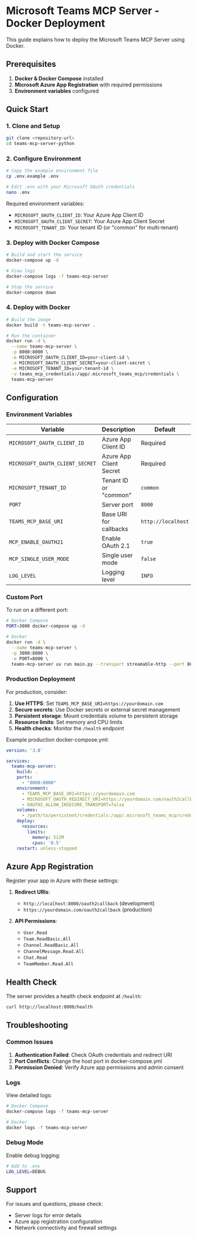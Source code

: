 # Microsoft Teams MCP Server - Docker Deployment

This guide explains how to deploy the Microsoft Teams MCP Server using Docker.

## Prerequisites

1. **Docker & Docker Compose** installed
2. **Microsoft Azure App Registration** with required permissions
3. **Environment variables** configured

## Quick Start

### 1. Clone and Setup

```bash
git clone <repository-url>
cd teams-mcp-server-python
```

### 2. Configure Environment

```bash
# Copy the example environment file
cp .env.example .env

# Edit .env with your Microsoft OAuth credentials
nano .env
```

Required environment variables:
- `MICROSOFT_OAUTH_CLIENT_ID`: Your Azure App Client ID
- `MICROSOFT_OAUTH_CLIENT_SECRET`: Your Azure App Client Secret
- `MICROSOFT_TENANT_ID`: Your tenant ID (or "common" for multi-tenant)

### 3. Deploy with Docker Compose

```bash
# Build and start the service
docker-compose up -d

# View logs
docker-compose logs -f teams-mcp-server

# Stop the service
docker-compose down
```

### 4. Deploy with Docker

```bash
# Build the image
docker build -t teams-mcp-server .

# Run the container
docker run -d \
  --name teams-mcp-server \
  -p 8000:8000 \
  -e MICROSOFT_OAUTH_CLIENT_ID=your-client-id \
  -e MICROSOFT_OAUTH_CLIENT_SECRET=your-client-secret \
  -e MICROSOFT_TENANT_ID=your-tenant-id \
  -v teams_mcp_credentials:/app/.microsoft_teams_mcp/credentials \
  teams-mcp-server
```

## Configuration

### Environment Variables

| Variable | Description | Default |
|----------|-------------|---------|
| `MICROSOFT_OAUTH_CLIENT_ID` | Azure App Client ID | Required |
| `MICROSOFT_OAUTH_CLIENT_SECRET` | Azure App Client Secret | Required |
| `MICROSOFT_TENANT_ID` | Tenant ID or "common" | `common` |
| `PORT` | Server port | `8000` |
| `TEAMS_MCP_BASE_URI` | Base URI for callbacks | `http://localhost` |
| `MCP_ENABLE_OAUTH21` | Enable OAuth 2.1 | `true` |
| `MCP_SINGLE_USER_MODE` | Single user mode | `false` |
| `LOG_LEVEL` | Logging level | `INFO` |

### Custom Port

To run on a different port:

```bash
# Docker Compose
PORT=3000 docker-compose up -d

# Docker
docker run -d \
  --name teams-mcp-server \
  -p 3000:8000 \
  -e PORT=8000 \
  teams-mcp-server uv run main.py --transport streamable-http --port 8000
```

### Production Deployment

For production, consider:

1. **Use HTTPS**: Set `TEAMS_MCP_BASE_URI=https://yourdomain.com`
2. **Secure secrets**: Use Docker secrets or external secret management
3. **Persistent storage**: Mount credentials volume to persistent storage
4. **Resource limits**: Set memory and CPU limits
5. **Health checks**: Monitor the `/health` endpoint

Example production docker-compose.yml:

```yaml
version: '3.8'

services:
  teams-mcp-server:
    build: .
    ports:
      - "8000:8000"
    environment:
      - TEAMS_MCP_BASE_URI=https://yourdomain.com
      - MICROSOFT_OAUTH_REDIRECT_URI=https://yourdomain.com/oauth2callback
      - OAUTH2_ALLOW_INSECURE_TRANSPORT=false
    volumes:
      - /path/to/persistent/credentials:/app/.microsoft_teams_mcp/credentials
    deploy:
      resources:
        limits:
          memory: 512M
          cpus: '0.5'
    restart: unless-stopped
```

## Azure App Registration

Register your app in Azure with these settings:

1. **Redirect URIs**: 
   - `http://localhost:8000/oauth2callback` (development)
   - `https://yourdomain.com/oauth2callback` (production)

2. **API Permissions**:
   - `User.Read`
   - `Team.ReadBasic.All`
   - `Channel.ReadBasic.All`
   - `ChannelMessage.Read.All`
   - `Chat.Read`
   - `TeamMember.Read.All`

## Health Check

The server provides a health check endpoint at `/health`:

```bash
curl http://localhost:8000/health
```

## Troubleshooting

### Common Issues

1. **Authentication Failed**: Check OAuth credentials and redirect URI
2. **Port Conflicts**: Change the host port in docker-compose.yml
3. **Permission Denied**: Verify Azure app permissions and admin consent

### Logs

View detailed logs:

```bash
# Docker Compose
docker-compose logs -f teams-mcp-server

# Docker
docker logs -f teams-mcp-server
```

### Debug Mode

Enable debug logging:

```bash
# Add to .env
LOG_LEVEL=DEBUG
```

## Support

For issues and questions, please check:
- Server logs for error details
- Azure app registration configuration
- Network connectivity and firewall settings

